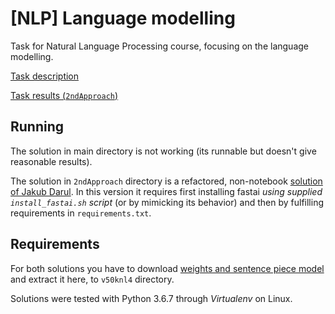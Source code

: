 # [NLP] Language modelling

Task for Natural Language Processing course, focusing on the language modelling.

[Task description](./10-lm.md)

[Task results (`2ndApproach`)](./2ndApproach/results.md)

## Running
The solution in main directory is not working (its runnable but doesn't give reasonable results).

The solution in `2ndApproach` directory is a refactored, non-notebook [solution of Jakub Darul](https://github.com/JakDar/nlp-lab-2019/blob/master/lab10/Lab10.ipynb). In this version it requires first installing fastai *using supplied `install_fastai.sh` script* (or by mimicking its behavior) and then by fulfilling requirements in `requirements.txt`.

## Requirements
For both solutions you have to download [weights and sentence piece model](https://drive.google.com/file/d/1nL3uuI6i8DMu-6GyOwRRgsFWFK4Cs-TZ/view) and extract it here, to `v50knl4` directory.

Solutions were tested with Python 3.6.7 through *Virtualenv* on Linux.

